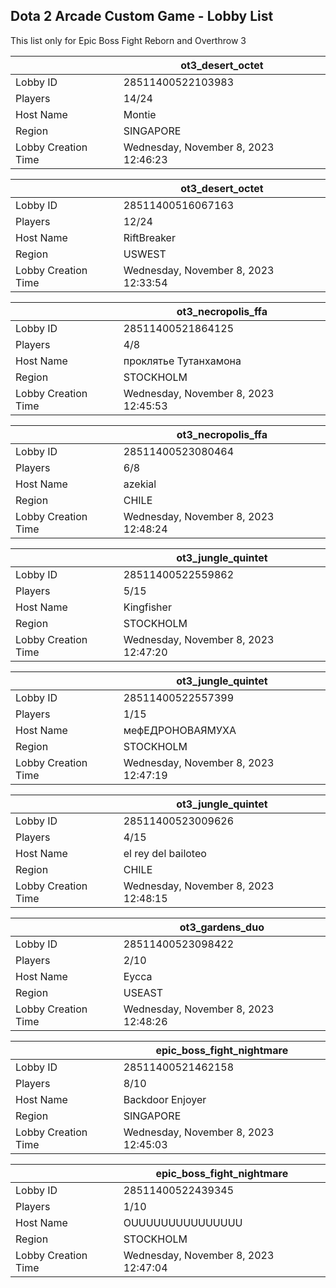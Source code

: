 ## Dota 2 Arcade Custom Game - Lobby List

This list only for Epic Boss Fight Reborn and Overthrow 3

|  | ot3_desert_octet |
| ------ | ------ |
| Lobby ID | 28511400522103983 |
| Players | 14/24 |
| Host Name | Montie |
| Region | SINGAPORE |
| Lobby Creation Time | Wednesday, November 8, 2023 12:46:23 |


|  | ot3_desert_octet |
| ------ | ------ |
| Lobby ID | 28511400516067163 |
| Players | 12/24 |
| Host Name | RiftBreaker |
| Region | USWEST |
| Lobby Creation Time | Wednesday, November 8, 2023 12:33:54 |


|  | ot3_necropolis_ffa |
| ------ | ------ |
| Lobby ID | 28511400521864125 |
| Players | 4/8 |
| Host Name | проклятье Тутанхамона |
| Region | STOCKHOLM |
| Lobby Creation Time | Wednesday, November 8, 2023 12:45:53 |


|  | ot3_necropolis_ffa |
| ------ | ------ |
| Lobby ID | 28511400523080464 |
| Players | 6/8 |
| Host Name | azekial |
| Region | CHILE |
| Lobby Creation Time | Wednesday, November 8, 2023 12:48:24 |


|  | ot3_jungle_quintet |
| ------ | ------ |
| Lobby ID | 28511400522559862 |
| Players | 5/15 |
| Host Name | Kingfisher |
| Region | STOCKHOLM |
| Lobby Creation Time | Wednesday, November 8, 2023 12:47:20 |


|  | ot3_jungle_quintet |
| ------ | ------ |
| Lobby ID | 28511400522557399 |
| Players | 1/15 |
| Host Name | мефЕДРОНОВАЯМУХА |
| Region | STOCKHOLM |
| Lobby Creation Time | Wednesday, November 8, 2023 12:47:19 |


|  | ot3_jungle_quintet |
| ------ | ------ |
| Lobby ID | 28511400523009626 |
| Players | 4/15 |
| Host Name | el rey del bailoteo |
| Region | CHILE |
| Lobby Creation Time | Wednesday, November 8, 2023 12:48:15 |


|  | ot3_gardens_duo |
| ------ | ------ |
| Lobby ID | 28511400523098422 |
| Players | 2/10 |
| Host Name | Eycca |
| Region | USEAST |
| Lobby Creation Time | Wednesday, November 8, 2023 12:48:26 |


|  | epic_boss_fight_nightmare |
| ------ | ------ |
| Lobby ID | 28511400521462158 |
| Players | 8/10 |
| Host Name | Backdoor Enjoyer |
| Region | SINGAPORE |
| Lobby Creation Time | Wednesday, November 8, 2023 12:45:03 |


|  | epic_boss_fight_nightmare |
| ------ | ------ |
| Lobby ID | 28511400522439345 |
| Players | 1/10 |
| Host Name | OUUUUUUUUUUUUUUU |
| Region | STOCKHOLM |
| Lobby Creation Time | Wednesday, November 8, 2023 12:47:04 |



